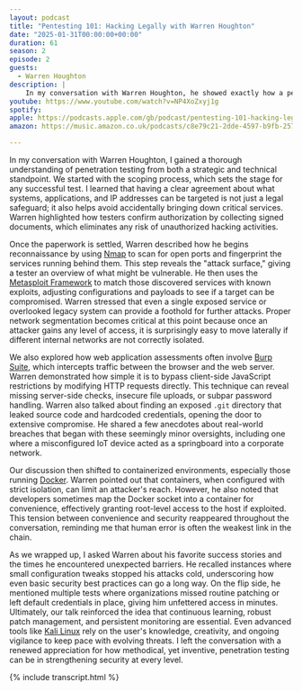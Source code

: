 ```yaml
---
layout: podcast
title: "Pentesting 101: Hacking Legally with Warren Houghton"
date: "2025-01-31T00:00:00+00:00"
duration: 61
season: 2
episode: 2
guests:
  - Warren Houghton
description: |
    In my conversation with Warren Houghton, he showed exactly how a penetration test unfolds: starting with scoping and permission paperwork, then moving into reconnaissance and tooling. He demonstrated how a tester uses Kali Linux alongside Nmap for port scanning, Metasploit for exploiting vulnerabilities, and Burp Suite for intercepting and manipulating web traffic. He also highlighted the risks of overlooked exposures—like a public .git directory or outdated WordPress plugins—and stressed how secure configurations and network segmentation can prevent lateral movement. Throughout, he emphasized the constant need for learning and vigilance against ever-evolving threats.
youtube: https://www.youtube.com/watch?v=NP4XoZxyj1g
spotify:
apple: https://podcasts.apple.com/gb/podcast/pentesting-101-hacking-legally-with-warren-houghton/id1722663295?i=1000687339298
amazon: https://music.amazon.co.uk/podcasts/c8e79c21-2dde-4597-b9fb-257ecbc2bf29/episodes/a003cb9c-a9f7-4af5-99cc-c1c356ad2cbf/nerding-out-with-viktor-pentesting-101-hacking-legally-with-warren-houghton

---
```


In my conversation with Warren Houghton, I gained a thorough understanding of penetration testing from both a strategic and technical standpoint. We started with the scoping process, which sets the stage for any successful test. I learned that having a clear agreement about what systems, applications, and IP addresses can be targeted is not just a legal safeguard; it also helps avoid accidentally bringing down critical services. Warren highlighted how testers confirm authorization by collecting signed documents, which eliminates any risk of unauthorized hacking activities.

Once the paperwork is settled, Warren described how he begins reconnaissance by using [Nmap](https://nmap.org) to scan for open ports and fingerprint the services running behind them. This step reveals the "attack surface," giving a tester an overview of what might be vulnerable. He then uses the [Metasploit Framework](https://www.metasploit.com) to match those discovered services with known exploits, adjusting configurations and payloads to see if a target can be compromised. Warren stressed that even a single exposed service or overlooked legacy system can provide a foothold for further attacks. Proper network segmentation becomes critical at this point because once an attacker gains any level of access, it is surprisingly easy to move laterally if different internal networks are not correctly isolated.

We also explored how web application assessments often involve [Burp Suite](https://portswigger.net/burp), which intercepts traffic between the browser and the web server. Warren demonstrated how simple it is to bypass client-side JavaScript restrictions by modifying HTTP requests directly. This technique can reveal missing server-side checks, insecure file uploads, or subpar password handling. Warren also talked about finding an exposed `.git` directory that leaked source code and hardcoded credentials, opening the door to extensive compromise. He shared a few anecdotes about real-world breaches that began with these seemingly minor oversights, including one where a misconfigured IoT device acted as a springboard into a corporate network.

Our discussion then shifted to containerized environments, especially those running [Docker](https://docs.docker.com). Warren pointed out that containers, when configured with strict isolation, can limit an attacker's reach. However, he also noted that developers sometimes map the Docker socket into a container for convenience, effectively granting root-level access to the host if exploited. This tension between convenience and security reappeared throughout the conversation, reminding me that human error is often the weakest link in the chain.

As we wrapped up, I asked Warren about his favorite success stories and the times he encountered unexpected barriers. He recalled instances where small configuration tweaks stopped his attacks cold, underscoring how even basic security best practices can go a long way. On the flip side, he mentioned multiple tests where organizations missed routine patching or left default credentials in place, giving him unfettered access in minutes. Ultimately, our talk reinforced the idea that continuous learning, robust patch management, and persistent monitoring are essential. Even advanced tools like [Kali Linux](https://www.kali.org/docs) rely on the user's knowledge, creativity, and ongoing vigilance to keep pace with evolving threats. I left the conversation with a renewed appreciation for how methodical, yet inventive, penetration testing can be in strengthening security at every level.

{% include transcript.html %}
